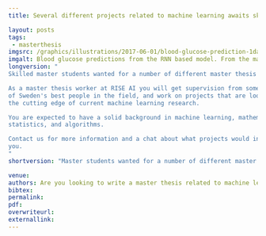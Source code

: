 ```yaml
---
title: Several different projects related to machine learning awaits skilled students.

layout: posts
tags:
 - masterthesis
imgsrc: /graphics/illustrations/2017-06-01/blood-glucose-prediction-1day.png
imgalt: Blood glucose predictions from the RNN based model. From the master thesis written by Christian Meijner and Simon Persson in 2017.
longversion: "
Skilled master students wanted for a number of different master thesis projects.

As a master thesis worker at RISE AI you will get supervision from some
of Sweden's best people in the field, and work on projects that are looking to advance
the cutting edge of current machine learning research.

You are expected to have a solid background in machine learning, mathematics,
statistics, and algorithms.

Contact us for more information and a chat about what projects would interest
you.
"
shortversion: "Master students wanted for a number of different master thesis projects."

venue: 
authors: Are you looking to write a master thesis related to machine learning?
bibtex: 
permalink:
pdf: 
overwriteurl: 
externallink: 
---
```


